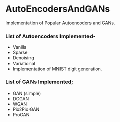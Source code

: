 # AutoEncodersAndGANs
Implementation of Popular Autoencoders and GANs.

### List of Autoencoders Implemented-
- Vanilla
- Sparse
- Denoising
- Variational
- Implementation of MNIST digit generation.

### List of GANs Implemented;
- GAN (simple)
- DCGAN
- WGAN
- Pix2Pix GAN
- ProGAN
